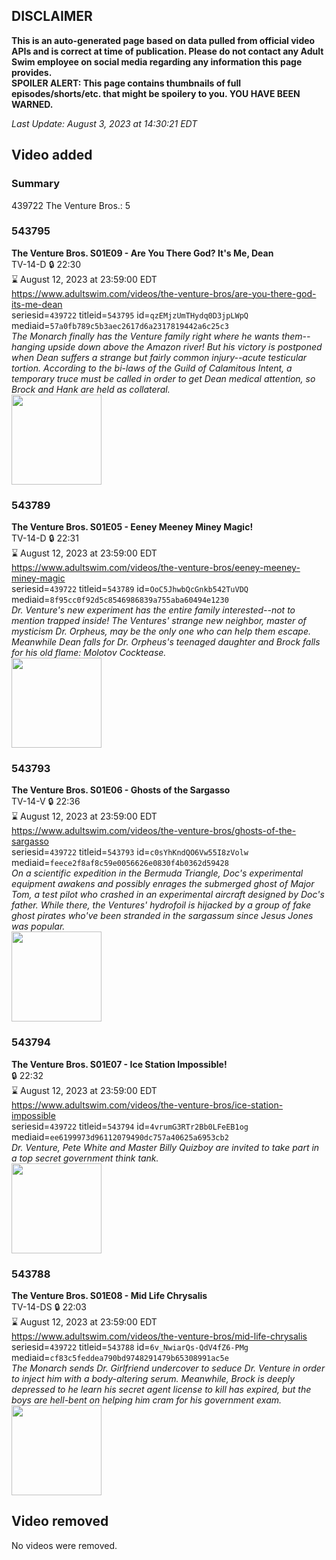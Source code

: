 ## DISCLAIMER
**This is an auto-generated page based on data pulled from official video APIs and is correct at time of publication. Please do not contact any Adult Swim employee on social media regarding any information this page provides.**  
**SPOILER ALERT: This page contains thumbnails of full episodes/shorts/etc. that might be spoilery to you. YOU HAVE BEEN WARNED.**  

_Last Update: August 3, 2023 at 14:30:21 EDT_
## Video added
### Summary
439722 The Venture Bros.: 5  
### 543795
**The Venture Bros. S01E09 - Are You There God? It's Me, Dean**  
TV-14-D 🔒 22:30  
⌛ August 12, 2023 at 23:59:00 EDT  
https://www.adultswim.com/videos/the-venture-bros/are-you-there-god-its-me-dean  
seriesid=`439722` titleid=`543795` id=`qzEMjzUmTHydq0D3jpLWpQ` mediaid=`57a0fb789c5b3aec2617d6a2317819442a6c25c3`  
_The Monarch finally has the Venture family right where he wants them--hanging upside down above the Amazon river! But his victory is postponed when Dean suffers a strange but fairly common injury--acute testicular tortion. According to the bi-laws of the Guild of Calamitous Intent, a temporary truce must be called in order to get Dean medical attention,  so Brock and Hank are held as collateral._  
<a href="https://media.cdn.adultswim.com/uploads/20210106/thumbnails/2_21161325445-venture_110.jpg"><img src="https://media.cdn.adultswim.com/uploads/20210106/thumbnails/2_21161325445-venture_110.jpg" height="144px" /></a>
### 543789
**The Venture Bros. S01E05 - Eeney Meeney Miney Magic!**  
TV-14-D 🔒 22:31  
⌛ August 12, 2023 at 23:59:00 EDT  
https://www.adultswim.com/videos/the-venture-bros/eeney-meeney-miney-magic  
seriesid=`439722` titleid=`543789` id=`OoC5JhwbQcGnkb542TuVDQ` mediaid=`8f95cc0f92d5c8546986839a755aba60494e1230`  
_Dr. Venture's new experiment has the entire family interested--not to mention trapped inside!  The Ventures' strange new neighbor, master of mysticism Dr. Orpheus, may be the only one who can help them escape.  Meanwhile Dean falls for Dr. Orpheus's teenaged daughter and Brock falls for his old flame: Molotov Cocktease._  
<a href="https://media.cdn.adultswim.com/uploads/20210106/thumbnails/2_21161323319-venture_104.jpg"><img src="https://media.cdn.adultswim.com/uploads/20210106/thumbnails/2_21161323319-venture_104.jpg" height="144px" /></a>
### 543793
**The Venture Bros. S01E06 - Ghosts of the Sargasso**  
TV-14-V 🔒 22:36  
⌛ August 12, 2023 at 23:59:00 EDT  
https://www.adultswim.com/videos/the-venture-bros/ghosts-of-the-sargasso  
seriesid=`439722` titleid=`543793` id=`c0sYhKndQO6Vw55I8zVolw` mediaid=`feece2f8af8c59e0056626e0830f4b0362d59428`  
_On a scientific expedition in the Bermuda Triangle, Doc's experimental equipment awakens and possibly enrages the submerged ghost of Major Tom, a test pilot who crashed in an experimental aircraft designed by Doc's father.  While there, the Ventures' hydrofoil is hijacked by a group of fake ghost pirates who've been stranded in the sargassum since Jesus Jones was popular._  
<a href="https://media.cdn.adultswim.com/uploads/20210106/thumbnails/2_21161324188-venture_108.jpg"><img src="https://media.cdn.adultswim.com/uploads/20210106/thumbnails/2_21161324188-venture_108.jpg" height="144px" /></a>
### 543794
**The Venture Bros. S01E07 - Ice Station Impossible!**  
 🔒 22:32  
⌛ August 12, 2023 at 23:59:00 EDT  
https://www.adultswim.com/videos/the-venture-bros/ice-station-impossible  
seriesid=`439722` titleid=`543794` id=`4vrumG3RTr2Bb0LFeEB1og` mediaid=`ee6199973d96112079490dc757a40625a6953cb2`  
_Dr. Venture, Pete White and Master Billy Quizboy are invited to take part in a top secret government think tank._  
<a href="https://media.cdn.adultswim.com/uploads/20210106/thumbnails/2_21161324392-venture_109.jpg"><img src="https://media.cdn.adultswim.com/uploads/20210106/thumbnails/2_21161324392-venture_109.jpg" height="144px" /></a>
### 543788
**The Venture Bros. S01E08 - Mid Life Chrysalis**  
TV-14-DS 🔒 22:03  
⌛ August 12, 2023 at 23:59:00 EDT  
https://www.adultswim.com/videos/the-venture-bros/mid-life-chrysalis  
seriesid=`439722` titleid=`543788` id=`6v_NwiarQs-QdV4fZ6-PMg` mediaid=`cf83c5feddea790bd9748291479b65308991ac5e`  
_The Monarch sends Dr. Girlfriend undercover to seduce Dr. Venture in order to inject him with a body-altering serum.  Meanwhile, Brock is deeply depressed to he learn his secret agent license to kill has expired, but the boys are hell-bent on helping him cram for his government exam._  
<a href="https://media.cdn.adultswim.com/uploads/20210106/thumbnails/2_21161324571-venture_103.jpg"><img src="https://media.cdn.adultswim.com/uploads/20210106/thumbnails/2_21161324571-venture_103.jpg" height="144px" /></a>
## Video removed
No videos were removed.  

